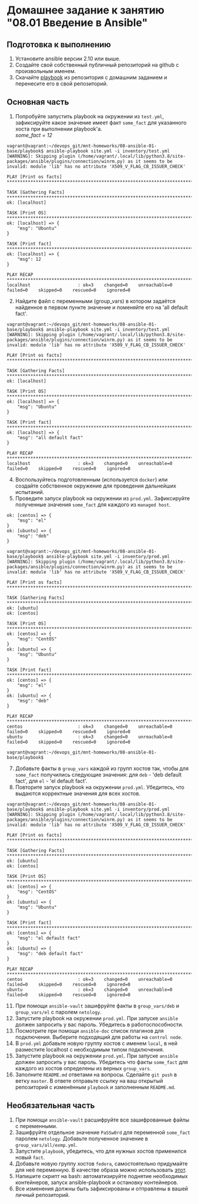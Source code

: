 # Домашнее задание к занятию "08.01 Введение в Ansible"

## Подготовка к выполнению
1. Установите ansible версии 2.10 или выше.
2. Создайте свой собственный публичный репозиторий на github с произвольным именем.
3. Скачайте [playbook](./playbook/) из репозитория с домашним заданием и перенесите его в свой репозиторий.

## Основная часть
1. Попробуйте запустить playbook на окружении из `test.yml`, зафиксируйте какое значение имеет факт `some_fact` для указанного хоста при выполнении playbook'a.   
*some_fact = 12*
```
vagrant@vagrant:~/devops_git/mnt-homeworks/08-ansible-01-base/playbook$ ansible-playbook site.yml -i inventory/test.yml
[WARNING]: Skipping plugin (/home/vagrant/.local/lib/python3.8/site-packages/ansible/plugins/connection/winrm.py) as it seems to be invalid: module 'lib' has no attribute 'X509_V_FLAG_CB_ISSUER_CHECK'

PLAY [Print os facts] ***************************************************************************************************************************************************************************************************

TASK [Gathering Facts] **************************************************************************************************************************************************************************************************
ok: [localhost]

TASK [Print OS] *********************************************************************************************************************************************************************************************************
ok: [localhost] => {
    "msg": "Ubuntu"
}

TASK [Print fact] *******************************************************************************************************************************************************************************************************
ok: [localhost] => {
    "msg": 12
}

PLAY RECAP **************************************************************************************************************************************************************************************************************
localhost                  : ok=3    changed=0    unreachable=0    failed=0    skipped=0    rescued=0    ignored=0

```
2. Найдите файл с переменными (group_vars) в котором задаётся найденное в первом пункте значение и поменяйте его на 'all default fact'.
```
vagrant@vagrant:~/devops_git/mnt-homeworks/08-ansible-01-base/playbook$ ansible-playbook site.yml -i inventory/test.yml
[WARNING]: Skipping plugin (/home/vagrant/.local/lib/python3.8/site-packages/ansible/plugins/connection/winrm.py) as it seems to be invalid: module 'lib' has no attribute 'X509_V_FLAG_CB_ISSUER_CHECK'

PLAY [Print os facts] ***************************************************************************************************************************************************************************************************

TASK [Gathering Facts] **************************************************************************************************************************************************************************************************
ok: [localhost]

TASK [Print OS] *********************************************************************************************************************************************************************************************************
ok: [localhost] => {
    "msg": "Ubuntu"
}

TASK [Print fact] *******************************************************************************************************************************************************************************************************
ok: [localhost] => {
    "msg": "all default fact"
}

PLAY RECAP **************************************************************************************************************************************************************************************************************
localhost                  : ok=3    changed=0    unreachable=0    failed=0    skipped=0    rescued=0    ignored=0

```
4. Воспользуйтесь подготовленным (используется `docker`) или создайте собственное окружение для проведения дальнейших испытаний.
5. Проведите запуск playbook на окружении из `prod.yml`. Зафиксируйте полученные значения `some_fact` для каждого из `managed host`.   
```
ok: [centos] => {
    "msg": "el"
}
ok: [ubuntu] => {
    "msg": "deb"
}
```

```
vagrant@vagrant:~/devops_git/mnt-homeworks/08-ansible-01-base/playbook$ ansible-playbook site.yml -i inventory/prod.yml
[WARNING]: Skipping plugin (/home/vagrant/.local/lib/python3.8/site-packages/ansible/plugins/connection/winrm.py) as it seems to be invalid: module 'lib' has no attribute 'X509_V_FLAG_CB_ISSUER_CHECK'

PLAY [Print os facts] ***************************************************************************************************************************************************************************************************

TASK [Gathering Facts] **************************************************************************************************************************************************************************************************
ok: [ubuntu]
ok: [centos]

TASK [Print OS] *********************************************************************************************************************************************************************************************************
ok: [centos] => {
    "msg": "CentOS"
}
ok: [ubuntu] => {
    "msg": "Ubuntu"
}

TASK [Print fact] *******************************************************************************************************************************************************************************************************
ok: [centos] => {
    "msg": "el"
}
ok: [ubuntu] => {
    "msg": "deb"
}

PLAY RECAP **************************************************************************************************************************************************************************************************************
centos                     : ok=3    changed=0    unreachable=0    failed=0    skipped=0    rescued=0    ignored=0
ubuntu                     : ok=3    changed=0    unreachable=0    failed=0    skipped=0    rescued=0    ignored=0

vagrant@vagrant:~/devops_git/mnt-homeworks/08-ansible-01-base/playbook$

```
7. Добавьте факты в `group_vars` каждой из групп хостов так, чтобы для `some_fact` получились следующие значения: для `deb` - 'deb default fact', для `el` - 'el default fact'.
9.  Повторите запуск playbook на окружении `prod.yml`. Убедитесь, что выдаются корректные значения для всех хостов.   
```
vagrant@vagrant:~/devops_git/mnt-homeworks/08-ansible-01-base/playbook$ ansible-playbook site.yml -i inventory/prod.yml
[WARNING]: Skipping plugin (/home/vagrant/.local/lib/python3.8/site-packages/ansible/plugins/connection/winrm.py) as it seems to be invalid: module 'lib' has no attribute 'X509_V_FLAG_CB_ISSUER_CHECK'

PLAY [Print os facts] ***************************************************************************************************************************************************************************************************

TASK [Gathering Facts] **************************************************************************************************************************************************************************************************
ok: [ubuntu]
ok: [centos]

TASK [Print OS] *********************************************************************************************************************************************************************************************************
ok: [centos] => {
    "msg": "CentOS"
}
ok: [ubuntu] => {
    "msg": "Ubuntu"
}

TASK [Print fact] *******************************************************************************************************************************************************************************************************
ok: [centos] => {
    "msg": "el default fact"
}
ok: [ubuntu] => {
    "msg": "deb default fact"
}

PLAY RECAP **************************************************************************************************************************************************************************************************************
centos                     : ok=3    changed=0    unreachable=0    failed=0    skipped=0    rescued=0    ignored=0
ubuntu                     : ok=3    changed=0    unreachable=0    failed=0    skipped=0    rescued=0    ignored=0
```
11. При помощи `ansible-vault` зашифруйте факты в `group_vars/deb` и `group_vars/el` с паролем `netology`.
12. Запустите playbook на окружении `prod.yml`. При запуске `ansible` должен запросить у вас пароль. Убедитесь в работоспособности.
13. Посмотрите при помощи `ansible-doc` список плагинов для подключения. Выберите подходящий для работы на `control node`.
14. В `prod.yml` добавьте новую группу хостов с именем  `local`, в ней разместите localhost с необходимым типом подключения.
15. Запустите playbook на окружении `prod.yml`. При запуске `ansible` должен запросить у вас пароль. Убедитесь что факты `some_fact` для каждого из хостов определены из верных `group_vars`.
16. Заполните `README.md` ответами на вопросы. Сделайте `git push` в ветку `master`. В ответе отправьте ссылку на ваш открытый репозиторий с изменённым `playbook` и заполненным `README.md`.

## Необязательная часть

1. При помощи `ansible-vault` расшифруйте все зашифрованные файлы с переменными.
2. Зашифруйте отдельное значение `PaSSw0rd` для переменной `some_fact` паролем `netology`. Добавьте полученное значение в `group_vars/all/exmp.yml`.
3. Запустите `playbook`, убедитесь, что для нужных хостов применился новый `fact`.
4. Добавьте новую группу хостов `fedora`, самостоятельно придумайте для неё переменную. В качестве образа можно использовать [этот](https://hub.docker.com/r/pycontribs/fedora).
5. Напишите скрипт на bash: автоматизируйте поднятие необходимых контейнеров, запуск ansible-playbook и остановку контейнеров.
6. Все изменения должны быть зафиксированы и отправлены в вашей личный репозиторий.

